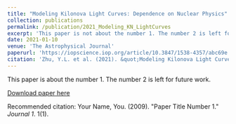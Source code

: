 ```yaml
---
title: "Modeling Kilonova Light Curves: Dependence on Nuclear Physics"
collection: publications
permalink: /publication/2021_Modeling_KN_LightCurves
excerpt: 'This paper is not about the number 1. The number 2 is left for future work.'
date: 2021-01-10
venue: 'The Astrophysical Journal'
paperurl: 'https://iopscience.iop.org/article/10.3847/1538-4357/abc69e'
citation: 'Zhu, Y.L. et al. (2021). &quot;Modeling Kilonova Light Curves: Dependence on Nuclear Physics&quot; <i>The Astrophysical Journal</i>. 906(94).'
---
```

This paper is about the number 1. The number 2 is left for future work.

[Download paper here](http://academicpages.github.io/files/paper1.pdf)

Recommended citation: Your Name, You. (2009). "Paper Title Number 1." <i>Journal 1</i>. 1(1).